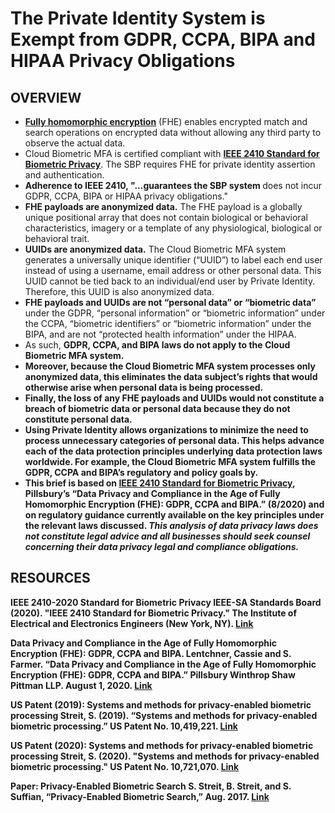 # The Private Identity System is Exempt from GDPR, CCPA, BIPA and HIPAA Privacy Obligations 

## OVERVIEW 
* [<b>Fully homomorphic encryption</b>](https://en.wikipedia.org/wiki/Private_biometrics) (FHE) enables encrypted match and search operations on encrypted data without allowing any third party to observe the actual data. 
* Cloud Biometric MFA is certified compliant with [<B>IEEE 2410 Standard for Biometric Privacy</b>](https://github.com/openinfer/PrivateIdentity/wiki/IEEE-2410-STANDARD-FOR-BIOMETRIC-PRIVACY-%5BDRAFT%5D). The SBP requires FHE for private identity assertion and authentication. 
* <b>Adherence to IEEE 2410, "...guarantees the SBP system </b>does not incur GDPR, CCPA, BIPA or HIPAA privacy obligations." 
* <b>FHE payloads are anonymized data.</b> The FHE payload is a globally unique positional array that does not contain biological or behavioral characteristics, imagery or a template of any physiological, biological or behavioral trait. 
* <b>UUIDs are anonymized data.</b> The Cloud Biometric MFA system generates a universally unique identifier (“UUID”) to label each end user instead of using a username, email address or other personal data. This UUID cannot be tied back to an individual/end user by Private Identity. Therefore, this UUID is also anonymized data. 
* <b>FHE payloads and UUIDs are not “personal data” or “biometric data” </b>under the GDPR, “personal information” or “biometric information” under the CCPA, “biometric identifiers” or “biometric information” under the BIPA, and are not “protected health information” under the HIPAA. 
* As such, <b>GDPR, CCPA, and BIPA laws do not apply to the Cloud Biometric MFA system. 
* Moreover, because the Cloud Biometric MFA system processes only anonymized data, this eliminates the data subject’s rights that would otherwise arise when personal data is being processed.  
* Finally, the loss of any FHE payloads and UUIDs would not constitute a breach of biometric data or personal data because they do not constitute personal data.
* Using Private Identity allows organizations to minimize the need to process unnecessary categories of personal data.  This helps advance each of the data protection principles underlying data protection laws worldwide. For example, the Cloud Biometric MFA system fulfills the GDPR, CCPA and BIPA’s regulatory and policy goals by.  
* This brief is based on [IEEE 2410 Standard for Biometric Privacy]( https://github.com/openinfer/PrivateIdentity/wiki/IEEE-2410-STANDARD-FOR-BIOMETRIC-PRIVACY-%5BDRAFT%5D), Pillsbury’s “Data Privacy and Compliance in the Age of Fully Homomorphic Encryption (FHE): GDPR, CCPA and BIPA.” (8/2020) and on regulatory guidance currently available on the key principles under the relevant laws discussed. _This analysis of data privacy laws does not constitute legal advice and all businesses should seek counsel concerning their data privacy legal and compliance obligations._

## RESOURCES
**IEEE 2410-2020 Standard for Biometric Privacy**
IEEE-SA Standards Board (2020). "IEEE 2410 Standard for Biometric Privacy." The Institute of Electrical and Electronics Engineers (New York, NY). [Link](https://github.com/openinfer/PrivateIdentity/wiki/IEEE-2410-STANDARD-FOR-BIOMETRIC-PRIVACY-%5BDRAFT%5D)

**Data Privacy and Compliance in the Age of Fully Homomorphic Encryption (FHE): GDPR, CCPA and BIPA.**
Lentchner, Cassie and S. Farmer. “Data Privacy and Compliance in the Age of Fully Homomorphic Encryption (FHE): GDPR, CCPA and BIPA.” Pillsbury Winthrop Shaw Pittman LLP. August 1, 2020. [Link](https://github.com/openinfer/PrivateIdentity/blob/master/images/Private%20Id%20FHE%20Privacy%20Memo%20(Pillsbury).pdf)

**US Patent (2019): Systems and methods for privacy-enabled biometric processing**
Streit, S. (2019).  “Systems and methods for privacy-enabled biometric processing.”  US Patent No. 10,419,221.  [Link](https://patents.google.com/patent/US10419221B1/)

**US Patent (2020): Systems and methods for privacy-enabled biometric processing**
Streit, S. (2020).  "Systems and methods for privacy-enabled biometric processing." US Patent No. 10,721,070. [Link](http://patft.uspto.gov/netacgi/nph-Parser?Sect1=PTO1&Sect2=HITOFF&d=PALL&p=1&u=%2Fnetahtml%2FPTO%2Fsrchnum.htm&r=1&f=G&l=50&s1=10,721,070.PN.&OS=PN/10,721,070&RS=PN/10,721,070)

**Paper: Privacy-Enabled Biometric Search**
S. Streit, B. Streit, and S. Suffian, “Privacy-Enabled Biometric Search,” Aug. 2017. [Link](https://arxiv.org/abs/1708.04726)
